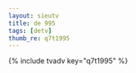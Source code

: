 ```yaml
--- 
layout: sieutv
title: de 995
tags: [detv]
thumb_re: q7t1995
---
```

{% include tvadv key="q7t1995" %} 
